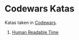# Codewars Katas

Katas taken in [Codewars][codewars].

1. [Human Readable Time](./src/human-readable-time/README.md)

[codewars]: https://www.codewars.com
